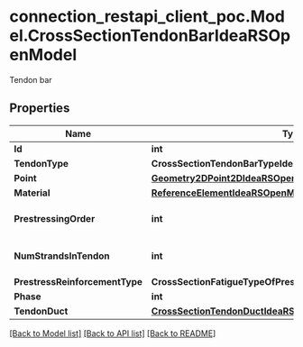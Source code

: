 # connection_restapi_client_poc.Model.CrossSectionTendonBarIdeaRSOpenModel
Tendon bar

## Properties

Name | Type | Description | Notes
------------ | ------------- | ------------- | -------------
**Id** | **int** | Tendon Id | [optional] 
**TendonType** | **CrossSectionTendonBarTypeIdeaRSOpenModel** |  | [optional] 
**Point** | [**Geometry2DPoint2DIdeaRSOpenModel**](Geometry2DPoint2DIdeaRSOpenModel.md) |  | [optional] 
**Material** | [**ReferenceElementIdeaRSOpenModel**](ReferenceElementIdeaRSOpenModel.md) |  | [optional] 
**PrestressingOrder** | **int** | order of tendon prestessing | [optional] 
**NumStrandsInTendon** | **int** | number of ropes in tendon | [optional] 
**PrestressReinforcementType** | **CrossSectionFatigueTypeOfPrestressingSteelIdeaRSOpenModel** |  | [optional] 
**Phase** | **int** | Phase | [optional] 
**TendonDuct** | [**CrossSectionTendonDuctIdeaRSOpenModel**](CrossSectionTendonDuctIdeaRSOpenModel.md) |  | [optional] 

[[Back to Model list]](../README.md#documentation-for-models) [[Back to API list]](../README.md#documentation-for-api-endpoints) [[Back to README]](../README.md)

